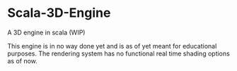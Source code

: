 # Scala-3D-Engine
A 3D engine in scala (WIP)

This engine is in no way done yet and is as of yet meant for educational purposes. The rendering system has no functional real time shading options as of now.

